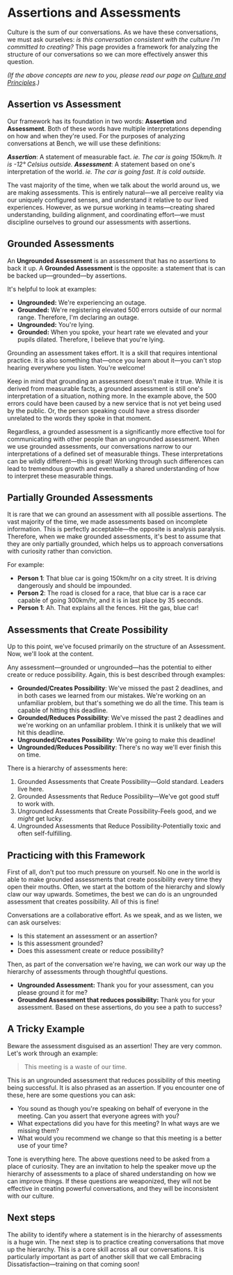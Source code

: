 # Assertions and Assessments

Culture is the sum of our conversations. As we have these conversations, we must ask ourselves: _is this conversation consistent with the culture I'm committed to creating?_ This page provides a framework for analyzing the structure of our conversations so we can more effectively answer this question.

_(If the above concepts are new to you, please read our page on [Culture and Principles](culture-and-principles.md).)_

## Assertion vs Assessment

Our framework has its foundation in two words: **Assertion** and **Assessment**. Both of these words have multiple interpretations depending on how and when they're used. For the purposes of analyzing conversations at Bench, we will use these definitions:

**_Assertion_**: A statement of measurable fact. _ie. The car is going 150km/h. It is -12° Celsius outside._
**_Assessment_**: A statement based on one's interpretation of the world. _ie. The car is going fast. It is cold outside._

The vast majority of the time, when we talk about the world around us, we are making assessments. This is entirely natural—we all perceive reality via our uniquely configured senses, and understand it relative to our lived experiences. However, as we pursue working in teams—creating shared understanding, building alignment, and coordinating effort—we must discipline ourselves to ground our assessments with assertions.

## Grounded Assessments

An **Ungrounded Assessment** is an assessment that has no assertions to back it up. A **Grounded Assessment** is the opposite: a statement that is can be backed up—grounded—by assertions.

It's helpful to look at examples:

- **Ungrounded:** We're experiencing an outage.
- **Grounded:**  We're registering elevated 500 errors outside of our normal range. Therefore, I'm declaring an outage.
- **Ungrounded:** You're lying.
- **Grounded:** When you spoke, your heart rate we elevated and your pupils dilated. Therefore, I believe that you're lying. 

Grounding an assessment takes effort. It is a skill that requires intentional practice. It is also something that—once you learn about it—you can't stop hearing everywhere you listen. You're welcome!

Keep in mind that grounding an assessment doesn't make it true. While it is derived from measurable facts, a grounded assessment is still one's interpretation of a situation, nothing more. In the example above, the 500 errors could have been caused by a new service that is not yet being used by the public. Or, the person speaking could have a stress disorder unrelated to the words they spoke in that moment.

Regardless, a grounded assessment is a significantly more effective tool for communicating with other people than an ungrounded assessment. When we use grounded assessments, our conversations narrow to our interpretations of a defined set of measurable things. These interpretations can be wildly different—this is great! Working through such differences can lead to tremendous growth and eventually a shared understanding of how to interpret these measurable things.

## Partially Grounded Assessments

It is rare that we can ground an assessment with all possible assertions. The vast majority of the time, we made assessments based on incomplete information. This is perfectly acceptable—the opposite is analysis paralysis. Therefore, when we make grounded assessments, it's best to assume that they are only partially grounded, which helps us to approach conversations with curiosity rather than conviction.

For example:

- **Person 1**: That blue car is going 150km/hr on a city street. It is driving dangerously and should be impounded.
- **Person 2**: The road is closed for a race, that blue car is a race car capable of going 300km/hr, and it is in last place by 35 seconds.
- **Person 1**: Ah. That explains all the fences. Hit the gas, blue car!

## Assessments that Create Possibility

Up to this point, we've focused primarily on the structure of an Assessment. Now, we'll look at the content.

Any assessment—grounded or ungrounded—has the potential to either create or reduce possibility. Again, this is best described through examples:

- **Grounded/Creates Possibility**: We've missed the past 2 deadlines, and in both cases we learned from our mistakes. We're working on an unfamiliar problem, but that's something we do all the time. This team is capable of hitting this deadline.
- **Grounded/Reduces Possibility**: We've missed the past 2 deadlines and we're working on an unfamiliar problem. I think it is unlikely that we will hit this deadline.
- **Ungrounded/Creates Possibility**: We're going to make this deadline!
- **Ungrounded/Reduces Possibility**: There's no way we'll ever finish this on time.

There is a hierarchy of assessments here:

1. Grounded Assessments that Create Possibility—Gold standard. Leaders live here.
1. Grounded Assessments that Reduce Possibility—We've got good stuff to work with.
1. Ungrounded Assessments that Create Possibility-Feels good, and we _might_ get lucky.
1. Ungrounded Assessments that Reduce Possibility-Potentially toxic and often self-fulfilling.

## Practicing with this Framework

First of all, don't put too much pressure on yourself. No one in the world is able to make grounded assessments that create possibility every time they open their mouths. Often, we start at the bottom of the hierarchy and slowly claw our way upwards. Sometimes, the best we can do is an ungrounded assessment that creates possibility. All of this is fine!

Conversations are a collaborative effort. As we speak, and as we listen, we can ask ourselves:
- Is this statement an assessment or an assertion?
- Is this assessment grounded?
- Does this assessment create or reduce possibility?

Then, as part of the conversation we're having, we can work our way up the hierarchy of assessments through thoughtful questions.

- **Ungrounded Assessment:** Thank you for your assessment, can you please ground it for me?
- **Grounded Assessment that reduces possibility:** Thank you for your assessment. Based on these assertions, do you see a path to success?

## A Tricky Example

Beware the assessment disguised as an assertion! They are very common. Let's work through an example:

> This meeting is a waste of our time.

This is an ungrounded assessment that reduces possibility of this meeting being successful. It is also phrased as an assertion. If you encounter one of these, here are some questions you can ask:

- You sound as though you're speaking on behalf of everyone in the meeting. Can you assert that everyone agrees with you?
- What expectations did you have for this meeting? In what ways are we missing them?
- What would you recommend we change so that this meeting is a better use of your time?

Tone is everything here. The above questions need to be asked from a place of curiosity. They are an invitation to help the speaker move up the hierarchy of assessments to a place of shared understanding on how we can improve things. If these questions are weaponized, they will not be effective in creating powerful conversations, and they will be inconsistent with our culture.

## Next steps

The ability to identify where a statement is in the hierarchy of assessments is a huge win. The next step is to practice creating conversations that move up the hierarchy. This is a core skill across all our conversations. It is particularly important as part of another skill that we call Embracing Dissatisfaction—training on that coming soon!
